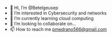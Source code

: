 - 👋 Hi, I’m @Betelgeusep
- 👀 I’m interested in Cybersecurity and networks 
- 🌱 I’m currently learning cloud computing
- 💞️ I’m looking to collaborate on...
- 📫 How to reach me pmedrano566@gmail.com

<!---
Betelgeusep/Betelgeusep is a ✨ special ✨ repository because its `README.md` (this file) appears on your GitHub profile.
You can click the Preview link to take a look at your changes.
--->

